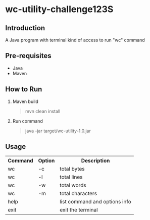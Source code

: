 # wc-utility-challenge123S

## Introduction

A Java program with terminal kind of access to run "wc" command

## Pre-requisites

- Java
- Maven

## How to Run

1. Maven build
   > mvn clean install
2. Run command
   > java -jar target/wc-utility-1.0.jar

## Usage

<table>
<tr>
<th>Command</th><th>Option</th><th>Description</th>
</tr>
<tr>
<td>wc</td><td>-c</td><td>total bytes</td>
</tr>
<tr>
<td>wc</td><td>-l</td><td>total lines</td>
</tr>
<tr>
<td>wc</td><td>-w</td><td>total words</td>
</tr>
<tr>
<td>wc</td><td>-m</td><td>total characters</td>
</tr>
<tr>
<td>help</td><td></td><td>list command and options info</td>
</tr>
<tr>
<td>exit</td><td></td><td>exit the terminal</td>
</tr>
</table>
